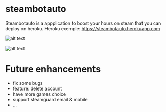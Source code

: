 # steambotauto
Steambotauto is a appplication to boost your hours on steam that you can deploy on heroku.
Heroku exemple:
https://steambotauto.herokuapp.com

![alt text](https://i.gyazo.com/2235b4991dd81fe2d3318472dd0bf521.png)

![alt text](https://www.boosting-service.com/images/steam-hour-boost.png)


# Future enhancements
- fix some bugs
- feature: delete account
- have more games choice
- support steamguard email & mobile
- ...
